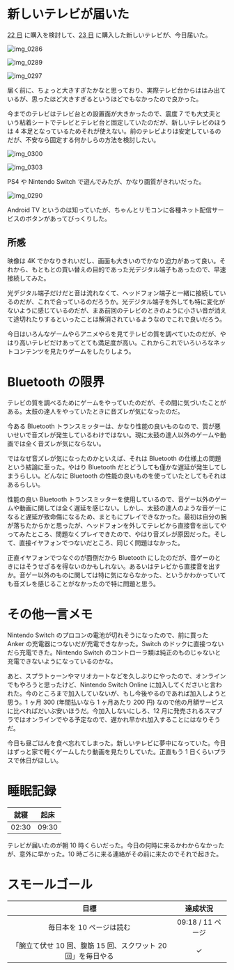 # 新しいテレビが届いた
[22 日](/2018/10/22) に購入を検討して、[23 日](/2018/10/23) に購入した新しいテレビが、今日届いた。

![img_0286](/images/2018/10/img_0286.jpg)

![img_0289](/images/2018/10/img_0289.jpg)

![img_0297](/images/2018/10/img_0297.jpg)

届く前に、ちょっと大きすぎたかなと思っており、実際テレビ台からははみ出ているが、思ったほど大きすぎるというほどでもなかったので良かった。

今までのテレビはテレビ台との設置面が大きかったので、震度 7 でも大丈夫という粘着シートでテレビとテレビ台と固定していたのだが、新しいテレビのほうは 4 本足となっているためそれが使えない。前のテレビよりは安定しているのだが、不安なら固定する何かしらの方法を検討したい。

![img_0300](/images/2018/10/img_0300.jpg)

![img_0303](/images/2018/10/img_0303.jpg)

PS4 や Nintendo Switch で遊んでみたが、かなり画質がきれいだった。

![img_0290](/images/2018/10/img_0290.jpg)

Android TV というのは知っていたが、ちゃんとリモコンに各種ネット配信サービスのボタンがあってびっくりした。

## 所感
映像は 4K でかなりきれいだし、画面も大きいのでかなり迫力があって良い。それから、もともとの買い替えの目的であった光デジタル端子もあったので、早速接続してみた。

光デジタル端子だけだと音は流れなくて、ヘッドフォン端子と一緒に接続しているのだが、これで合っているのだろうか。光デジタル端子を外しても特に変化がないように感じているのだが、まあ前回のテレビのときのように小さい音が消えて途切れたりするといったことは解消されているようなのでこれで良いだろう。

今日はいろんなゲームやらアニメやらを見てテレビの質を調べていたのだが、やはり高いテレビだけあってとても満足度が高い。これからこれでいろいろなネットコンテンツを見たりゲームをしたりしよう。

# Bluetooth の限界
テレビの質を調べるためにゲームをやっていたのだが、その間に気づいたことがある。太鼓の達人をやっていたときに音ズレが気になったのだ。

今ある Bluetooth トランスミッターは、かなり性能の良いものなので、質が悪いせいで音ズレが発生しているわけではない。現に太鼓の達人以外のゲームや動画では全く音ズレが気にならない。

ではなぜ音ズレが気になったのかといえば、それは Bluetooth の仕様上の問題という結論に至った。やはり Bluetooth だとどうしても僅かな遅延が発生してしまうらしい。どんなに Bluetooth の性能の良いものを使っていたとしてもそれはあるらしい。

性能の良い Bluetooth トランスミッターを使用しているので、音ゲー以外のゲームや動画に関しては全く遅延を感じない。しかし、太鼓の達人のような音ゲーになると遅延が致命傷になるため、まともにプレイできなかった。最初は自分の腕が落ちたからかと思ったが、ヘッドフォンを外してテレビから直接音を出してやってみたところ、問題なくプレイできたので、やはり音ズレが原因だった。そして、直接イヤフォンでつないだところ、同じく問題はなかった。

正直イヤフォンでつなぐのが面倒だから Bluetooth にしたのだが、音ゲーのときにはそうせざるを得ないのかもしれない。あるいはテレビから直接音を出すか。音ゲー以外のものに関しては特に気にならなかった、というかわかっていても音ズレを感じることがなかったので特に問題と思う。

# その他一言メモ
Nintendo Switch のプロコンの電池が切れそうになったので、前に買った Anker の充電器につないだが充電できなかった。Switch のドックに直接つないだら充電できた。Nintendo Switch のコントローラ類は純正のものじゃないと充電できないようになっているのかな。

あと、スプラトゥーンやマリオカートなどを久しぶりにやったので、オンラインでもやろうと思ったけど、Nintendo Switch Online に加入してくださいと言われた。今のところまで加入していないが、もし今後やるのであれば加入しようと思う。1 ヶ月 300 (年間払いなら 1 ヶ月あたり 200 円) なので他の月額サービスに比べればだいぶ安いほうだ。今加入しないにしろ、12 月に発売されるスマブラではオンラインでやる予定なので、遅かれ早かれ加入することにはなりそうだ。

今日も昼ごはんを食べ忘れてしまった。新しいテレビに夢中になっていた。今日はずっと家で軽くゲームしたり動画を見たりしていた。正直もう 1 日くらいプラスで休日がほしい。

# 睡眠記録
| 就寝 | 起床 |
|:---:|:---:|
| 02:30 | 09:30 |

テレビが届いたのが朝 10 時くらいだった。今日の何時に来るかわからなかったが、意外に早かった。10 時ごろに来る連絡がその前に来たのでそれで起きた。

# スモールゴール
| 目標 | 達成状況 |
|:---:|:---:|
| 毎日本を 10 ページは読む | 09:18 / 11 ページ |
| 「腕立て伏せ 10 回、腹筋 15 回、スクワット 20 回」を毎日やる | ✓ |
